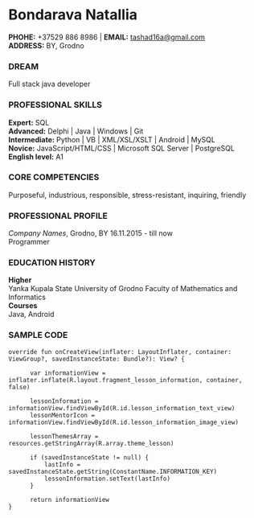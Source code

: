# Bondarava Natallia  
**PHOHE:** +37529 886 8986  |  **EMAIL:** tashad16a@gmail.com  
**ADDRESS:** BY, Grodno  

### DREAM
Full stack java developer  

### PROFESSIONAL SKILLS  
**Expert:** SQL  
**Advanced:** Delphi | Java | Windows | Git  
**Intermediate:** Python | VB | XML/XSL/XSLT | Android | MySQL  
**Novice:** JavaScript/HTML/CSS | Microsoft SQL Server | PostgreSQL  
**English level:** A1  

### CORE COMPETENCIES
Purposeful, industrious, responsible, stress-resistant, inquiring, friendly

### PROFESSIONAL PROFILE
*Company Names*, Grodno, BY	16.11.2015 - till now  
Programmer 

### EDUCATION HISTORY
**Higher**  
Yanka Kupala State University of Grodno Faculty of Mathematics and Informatics  
**Сourses**  
Java, Android  

### SAMPLE CODE
    override fun onCreateView(inflater: LayoutInflater, container: ViewGroup?, savedInstanceState: Bundle?): View? {
    
          var informationView = inflater.inflate(R.layout.fragment_lesson_information, container, false)
  
          lessonInformation = informationView.findViewById(R.id.lesson_information_text_view)
          lessonMentorIcon = informationView.findViewById(R.id.lesson_information_image_view)
  
          lessonThemesArray = resources.getStringArray(R.array.theme_lesson)
  
          if (savedInstanceState != null) {
              lastInfo = savedInstanceState.getString(ConstantName.INFORMATION_KEY)
              lessonInformation.setText(lastInfo)
          }
  
          return informationView
    }
